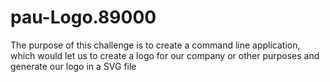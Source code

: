 # pau-Logo.89000
The purpose of this challenge is to create a command line application, which would let us to create a logo for our company or other purposes and generate our logo in a SVG file 
